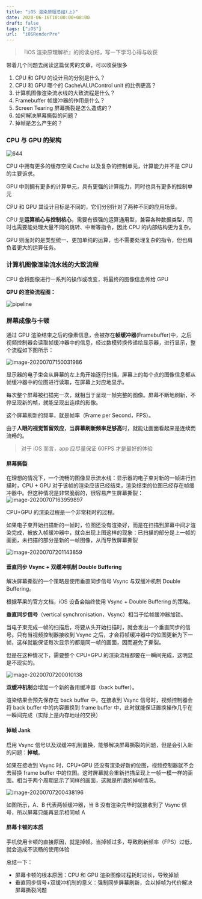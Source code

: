 ```yaml
---
title: "iOS 渲染原理总结(上)"
date: 2020-06-16T10:00:00+08:00
draft: false
tags: ["iOS"]
url:  "iOSRenderPre"
---
```


> 『iOS 渲染原理解析』的阅读总结，写一下学习心得与收获

带着几个问题去阅读这篇优秀的文章，可以收获很多

1. CPU 和 GPU 的设计目的分别是什么？
2. CPU 和 GPU 哪个的 Cache\ALU\Control unit 的比例更高？
3. 计算机图像渲染流水线的大致流程是什么？
4. Framebuffer 帧缓冲器的作用是什么？
5. Screen Tearing 屏幕撕裂是怎么造成的？
6. 如何解决屏幕撕裂的问题？
7. 掉帧是怎么产生的？

### CPU 与 GPU 的架构

![644](https://w-md.imzsy.design//644.png)

CPU 中拥有更多的缓存空间 Cache 以及复杂的控制单元，计算能力并不是 CPU 的主要诉求。

GPU 中则拥有更多的计算单元，具有更强的计算能力，同时也具有更多的控制单元

CPU 和 GPU 其设计目标是不同的，它们分别针对了两种不同的应用场景。

CPU 是**运算核心与控制核心**，需要有很强的运算通用型，兼容各种数据类型，同时也需要能处理大量不同的跳转、中断等指令，因此 CPU 的内部结构更为复杂。

GPU 则面对的是类型统一、更加单纯的运算，也不需要处理复杂的指令，但也肩负着更大的运算任务。

### 计算机图像渲染流水线的大致流程

CPU 会将图像进行一系列的操作或改变，将最终的图像信息传给 GPU

**GPU 的渲染流程图：**

![pipeline](https://w-md.imzsy.design//pipeline.png)

### 屏幕成像与卡顿

通过 GPU 渲染结束之后的像素信息，会被存在**帧缓冲器**(Framebuffer)中，之后视频控制器会读取帧缓冲器中的信息，经过数模转换传递给显示器，进行显示，整个流程如下图所示：

![image-20200707150031986](https://w-md.imzsy.design//image-20200707150031986.png)

显示器的电子束会从屏幕的左上角开始逐行扫描，屏幕上的每个点的图像信息都从帧缓冲器中的位图进行读取，在屏幕上对应地显示。

每次整个屏幕被扫描完一次，就相当于呈现一帧完整的图像。屏幕不断地刷新，不停呈现新的帧，就能呈现出连续的影像。

这个屏幕刷新的频率，就是帧率（Frame per Second，FPS）。

由于**人眼的视觉暂留效应**，当**屏幕刷新频率足够高**时，就能让画面看起来是连续而流畅的。

> 对于 iOS 而言，app 应尽量保证 60FPS 才是最好的体验

#### 屏幕撕裂

在理想的情况下，一个流畅的图像显示流水线：显示器的电子束对新的一帧进行扫描时，CPU + GPU 对于该帧的渲染应该已经结束，渲染结束的位图已经存在帧缓冲器中。但这种情况是非常脆弱的，很容易产生屏幕撕裂：
![image-20200707163959897](https://w-md.imzsy.design//image-20200707163959897.png)

CPU+GPU 的渲染过程是一个非常耗时的过程。

如果电子束开始扫描新的一帧时，位图还没有渲染好，而是在扫描到屏幕中间才渲染完成，被放入帧缓冲器中，就会出现上图这样的现象：已扫描的部分是上一帧的画面，未扫描的部分是新的一帧图像，从而导致屏幕撕裂

![image-20200707201143859](https://w-md.imzsy.design//image-20200707201143859.png)



#### 垂直同步 Vsync + 双缓冲机制 Double Buffering

解决屏幕撕裂的一个策略是使用垂直同步信号 Vsync 与双缓冲机制 Double Buffering。

根据苹果的官方文档，iOS 设备会始终使用 Vsync + Double Buffering 的策略。

**垂直同步信号**（vertical synchronisation，Vsync）相当于给帧缓冲器加锁。

当电子束完成一帧的扫描后，将要从头开始扫描时，就会发出一个垂直同步的信号。只有当视频控制器接收到 Vsync 之后，才会将帧缓冲器中的位图更新为下一帧，这样就能保证每次显示的都是同一帧的画面，因而避免了撕裂。

但是在这种情况下，需要整个 CPU+GPU 的渲染流程都要在一瞬间完成，这明显是不现实的。

![image-20200707200010138](https://w-md.imzsy.design//image-20200707200010138.png)

**双缓冲机制**会增加一个新的备用缓冲器（back buffer）。

渲染结果会预先保存在 back buffer 中，在接收到 Vsync 信号时，视频控制器会将 back buffer 中的内容置换到 frame buffer 中，此时就能保证置换操作几乎在一瞬间完成（实际上是内存地址的交换）

#### 掉帧 Jank

启用 Vsync 信号以及双缓冲机制置换，能够解决屏幕撕裂的问题，但是会引入新的问题：**掉帧**。

如果在接收到 Vsync 时，CPU+GPU 还没有渲染好新的位图，视频控制器就不会去替换 frame buffer 中的位图。这时屏幕就会重新扫描呈现上一帧一模一样的画面。相当于两个周期显示了同样的画面，这就是所谓的掉帧情况。

![image-20200707200438196](https://w-md.imzsy.design//image-20200707200438196.png)

如图所示，A、B 代表两帧缓冲器，当 B 没有渲染完毕时就接收到了 Vsync 信号，所以屏幕只能再显示相同帧 A

#### 屏幕卡顿的本质

手机使用卡顿的直接原因，就是掉帧。当掉帧过多，导致刷新频率（FPS）过低，就会造成不流畅的使用体验

总结一下：

- 屏幕卡顿的根本原因：CPU 和 GPU 渲染图像过程耗时过长，导致掉帧
- 垂直同步信号+双缓冲机制的意义：强制同步屏幕刷新，会以掉帧为代价解决屏幕撕裂问题

